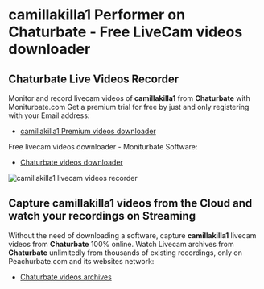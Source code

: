 # camillakilla1 Performer on Chaturbate - Free LiveCam videos downloader

## Chaturbate Live Videos Recorder

Monitor and record livecam videos of **camillakilla1** from **Chaturbate** with Moniturbate.com
Get a premium trial for free by just and only registering with your Email address:
* [camillakilla1 Premium videos downloader](https://moniturbate.com/request-demo-licence-key.html)

Free livecam videos downloader - Moniturbate Software:
* [Chaturbate videos downloader](https://moniturbate.com/moniturbate-download-software.html)

![camillakilla1 livecam videos recorder](https://peachurnet.com/templates/moniturbate-software.png)


## Capture camillakilla1 videos from the Cloud and watch your recordings on Streaming

Without the need of downloading a software, capture **camillakilla1** livecam videos from **Chaturbate** 100% online.
Watch Livecam archives from **Chaturbate** unlimitedly from thousands of existing recordings, only on Peachurbate.com and its websites network:
* [Chaturbate videos archives](https://peachurnet.com/)